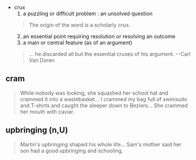 - crux
  1. a puzzling or difficult problem : an unsolved question
    > The origin of the word is a scholarly crux.
  2. an essential point requiring resolution or resolving an outcome
  3. a main or central feature (as of an argument)
    > ... he discarded all but the essential cruxes of his argument.  --Carl Van Doren



## cram

> While nobody was looking, she squashed her school hat and crammed it into a wastebasket...
> I crammed my bag full of swimsuits and T-shirts and caught the sleeper down to Beziers...
> She crammed her mouth with caviar.

## upbringing (n,U)

> Martin's upbringing shaped his whole life...
> Sam's mother said her son had a good upbringing and schooling.


